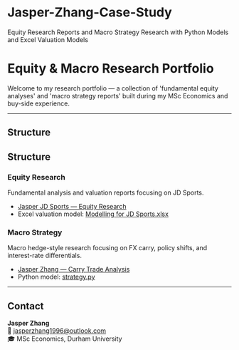 # Jasper-Zhang-Case-Study
Equity Research Reports and Macro Strategy Research with Python Models and Excel Valuation Models

#  Equity & Macro Research Portfolio

Welcome to my research portfolio — a collection of 'fundamental equity analyses' and 'macro strategy reports' built during my MSc Economics and buy-side experience.

--------------------------------------------------------------------------------------------------------------------------------------------------------------------

##  Structure

## Structure

### Equity Research
Fundamental analysis and valuation reports focusing on JD Sports.
- [Jasper JD Sports — Equity Research](<Jasper_JD Sports_Equity_Research.pdf>)
- Excel valuation model: [Modelling for JD Sports.xlsx](<Modelling for JD Sports.xlsx>)

### Macro Strategy
Macro hedge-style research focusing on FX carry, policy shifts, and interest-rate differentials.
- [Jasper Zhang — Carry Trade Analysis](<Jasper Zhang_Carry Trade Analysis.pdf>)
- Python model: [strategy.py](./strategy.py)

---

##  Contact
**Jasper Zhang**  
📧 [jasperzhang1996@outlook.com](jasperzhang1996@outlook.com)  
🎓 MSc Economics, Durham University  
